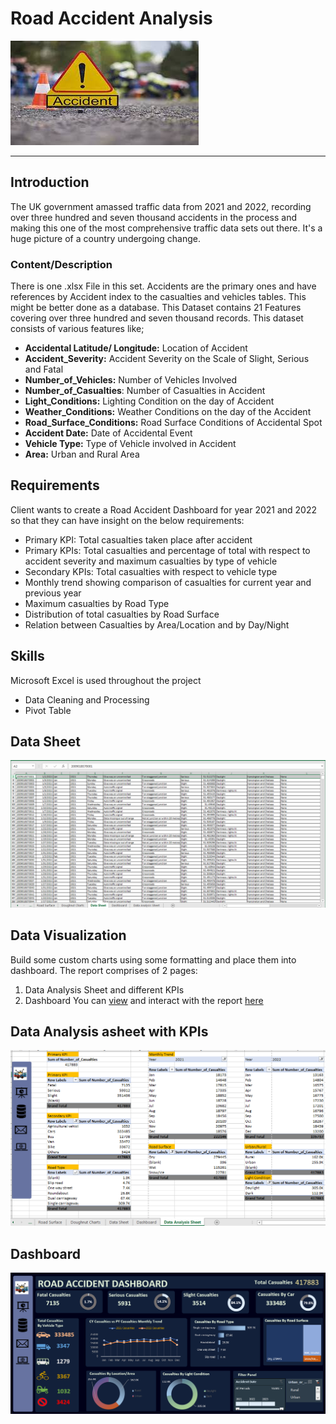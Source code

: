 # Road Accident Analysis

![](accident_logo.jpeg)
___

## Introduction

The UK government amassed traffic data from 2021 and 2022, recording over three hundred and seven thousand accidents in the process and making this one of the most comprehensive traffic data sets out there. It's a huge picture of a country undergoing change.
### Content/Description
There is one .xlsx File in this set. Accidents are the primary ones and have references by Accident index to the casualties and vehicles tables. This might be better done as a database.
This Dataset contains 21 Features covering over  three hundred and seven thousand records. This dataset consists of various features like;
- **Accidental Latitude/ Longitude:** Location of Accident
- **Accident_Severity:** Accident Severity on the Scale of Slight, Serious and Fatal
- **Number_of_Vehicles:** Number of Vehicles Involved
- **Number_of_Casualties**: Number of Casualties in Accident
- **Light_Conditions:** Lighting Condition on the day of Accident
- **Weather_Conditions:** Weather Conditions on the day of the Accident
- **Road_Surface_Conditions:** Road Surface Conditions of Accidental Spot
- **Accident Date:** Date of Accidental Event
- **Vehicle Type:** Type of Vehicle involved in Accident
- **Area:** Urban and Rural Area

## Requirements

Client wants to create a Road Accident Dashboard for year 2021 and 2022 so that they can have insight on the below requirements:
- Primary KPI: Total casualties taken place after accident
- Primary KPIs: Total casualties and percentage of total with respect to accident severity and maximum casualties by type of vehicle
- Secondary KPIs: Total casualties with respect to vehicle type
-	Monthly trend showing comparison of casualties for current year and previous year
-	Maximum casualties by Road Type
-	Distribution of total casualties by Road Surface
- Relation between Casualties by Area/Location and by Day/Night

## Skills

Microsoft Excel is used throughout the project
- Data Cleaning and Processing
- Pivot Table

## Data Sheet
![](Data_sheet.png)

## Data Visualization

Build some custom charts using some formatting and place them into dashboard. The report comprises of 2 pages:
1.	Data Analysis Sheet and different KPIs
2.	Dashboard
You can [view](https://1drv.ms/x/s!AnWH7uDNTUCQglnmR7nyIeZQJcdm) and interact with the report [here](https://1drv.ms/x/s!AnWH7uDNTUCQglng0dMJgzf-PCGp)

## Data Analysis asheet with KPIs
![](KPIs.png)

## Dashboard
![](Dashboard.png)
